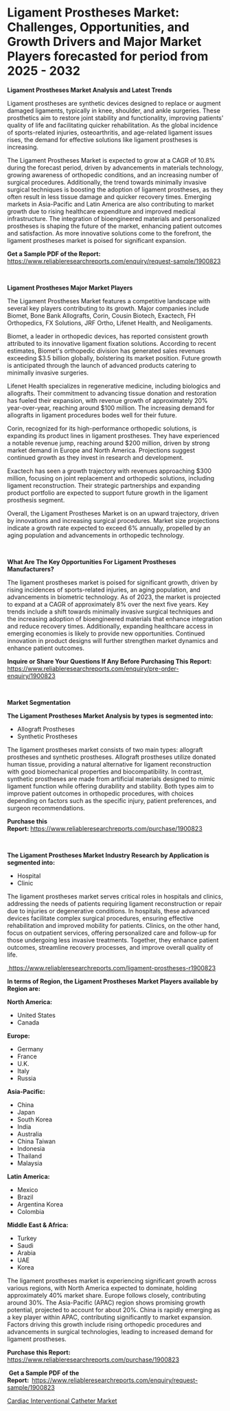 <p><h1>Ligament Prostheses Market: Challenges, Opportunities, and Growth Drivers and Major Market Players forecasted for period from 2025 - 2032</h1></p><p><strong>Ligament Prostheses Market Analysis and Latest Trends</strong></p>
<p><p>Ligament prostheses are synthetic devices designed to replace or augment damaged ligaments, typically in knee, shoulder, and ankle surgeries. These prosthetics aim to restore joint stability and functionality, improving patients' quality of life and facilitating quicker rehabilitation. As the global incidence of sports-related injuries, osteoarthritis, and age-related ligament issues rises, the demand for effective solutions like ligament prostheses is increasing.</p><p>The Ligament Prostheses Market is expected to grow at a CAGR of 10.8% during the forecast period, driven by advancements in materials technology, growing awareness of orthopedic conditions, and an increasing number of surgical procedures. Additionally, the trend towards minimally invasive surgical techniques is boosting the adoption of ligament prostheses, as they often result in less tissue damage and quicker recovery times. Emerging markets in Asia-Pacific and Latin America are also contributing to market growth due to rising healthcare expenditure and improved medical infrastructure. The integration of bioengineered materials and personalized prostheses is shaping the future of the market, enhancing patient outcomes and satisfaction. As more innovative solutions come to the forefront, the ligament prostheses market is poised for significant expansion.</p></p>
<p><strong>Get a Sample PDF of the Report:&nbsp;</strong> <a href="https://www.reliableresearchreports.com/enquiry/request-sample/1900823?utm_campaign=3297&utm_medium=2&utm_source=Github&utm_content=ia&utm_term=05032025&utm_id=ligament-prostheses">https://www.reliableresearchreports.com/enquiry/request-sample/1900823</a></p>
<p>&nbsp;</p>
<p><strong>Ligament Prostheses Major Market Players</strong></p>
<p><p>The Ligament Prostheses Market features a competitive landscape with several key players contributing to its growth. Major companies include Biomet, Bone Bank Allografts, Corin, Cousin Biotech, Exactech, FH Orthopedics, FX Solutions, JRF Ortho, Lifenet Health, and Neoligaments. </p><p>Biomet, a leader in orthopedic devices, has reported consistent growth attributed to its innovative ligament fixation solutions. According to recent estimates, Biomet's orthopedic division has generated sales revenues exceeding $3.5 billion globally, bolstering its market position. Future growth is anticipated through the launch of advanced products catering to minimally invasive surgeries.</p><p>Lifenet Health specializes in regenerative medicine, including biologics and allografts. Their commitment to advancing tissue donation and restoration has fueled their expansion, with revenue growth of approximately 20% year-over-year, reaching around $100 million. The increasing demand for allografts in ligament procedures bodes well for their future.</p><p>Corin, recognized for its high-performance orthopedic solutions, is expanding its product lines in ligament prostheses. They have experienced a notable revenue jump, reaching around $200 million, driven by strong market demand in Europe and North America. Projections suggest continued growth as they invest in research and development.</p><p>Exactech has seen a growth trajectory with revenues approaching $300 million, focusing on joint replacement and orthopedic solutions, including ligament reconstruction. Their strategic partnerships and expanding product portfolio are expected to support future growth in the ligament prosthesis segment.</p><p>Overall, the Ligament Prostheses Market is on an upward trajectory, driven by innovations and increasing surgical procedures. Market size projections indicate a growth rate expected to exceed 6% annually, propelled by an aging population and advancements in orthopedic technology.</p></p>
<p>&nbsp;</p>
<p><strong>What Are The Key Opportunities For Ligament Prostheses Manufacturers?</strong></p>
<p><p>The ligament prostheses market is poised for significant growth, driven by rising incidences of sports-related injuries, an aging population, and advancements in biometric technology. As of 2023, the market is projected to expand at a CAGR of approximately 8% over the next five years. Key trends include a shift towards minimally invasive surgical techniques and the increasing adoption of bioengineered materials that enhance integration and reduce recovery times. Additionally, expanding healthcare access in emerging economies is likely to provide new opportunities. Continued innovation in product designs will further strengthen market dynamics and enhance patient outcomes.</p></p>
<p><strong>Inquire or Share Your Questions If Any Before Purchasing This Report:</strong> <a href="https://www.reliableresearchreports.com/enquiry/pre-order-enquiry/1900823?utm_campaign=3297&utm_medium=2&utm_source=Github&utm_content=ia&utm_term=05032025&utm_id=ligament-prostheses">https://www.reliableresearchreports.com/enquiry/pre-order-enquiry/1900823</a></p>
<p>&nbsp;</p>
<p><strong>Market Segmentation</strong></p>
<p><strong>The Ligament Prostheses Market Analysis by types is segmented into:</strong></p>
<p><ul><li>Allograft Prostheses</li><li>Synthetic Prostheses</li></ul></p>
<p><p>The ligament prostheses market consists of two main types: allograft prostheses and synthetic prostheses. Allograft prostheses utilize donated human tissue, providing a natural alternative for ligament reconstruction with good biomechanical properties and biocompatibility. In contrast, synthetic prostheses are made from artificial materials designed to mimic ligament function while offering durability and stability. Both types aim to improve patient outcomes in orthopedic procedures, with choices depending on factors such as the specific injury, patient preferences, and surgeon recommendations.</p></p>
<p><strong>Purchase this Report:&nbsp;</strong><a href="https://www.reliableresearchreports.com/purchase/1900823?utm_campaign=3297&utm_medium=2&utm_source=Github&utm_content=ia&utm_term=05032025&utm_id=ligament-prostheses">https://www.reliableresearchreports.com/purchase/1900823</a></p>
<p>&nbsp;</p>
<p><strong>The Ligament Prostheses Market Industry Research by Application is segmented into:</strong></p>
<p><ul><li>Hospital</li><li>Clinic</li></ul></p>
<p><p>The ligament prostheses market serves critical roles in hospitals and clinics, addressing the needs of patients requiring ligament reconstruction or repair due to injuries or degenerative conditions. In hospitals, these advanced devices facilitate complex surgical procedures, ensuring effective rehabilitation and improved mobility for patients. Clinics, on the other hand, focus on outpatient services, offering personalized care and follow-up for those undergoing less invasive treatments. Together, they enhance patient outcomes, streamline recovery processes, and improve overall quality of life.</p></p>
<p><a href="https://www.reliableresearchreports.com/ligament-prostheses-r1900823?utm_campaign=3297&utm_medium=2&utm_source=Github&utm_content=ia&utm_term=05032025&utm_id=ligament-prostheses">&nbsp;https://www.reliableresearchreports.com/ligament-prostheses-r1900823</a></p>
<p><strong>In terms of Region, the Ligament Prostheses Market Players available by Region are:</strong></p>
<p>
    <p> <strong> North America: </strong>
        <ul>
            <li>United States</li>
            <li>Canada</li>
        </ul>
        </p> 
    <p> <strong> Europe: </strong>
        <ul>
            <li>Germany</li>
            <li>France</li>
            <li>U.K.</li>
            <li>Italy</li>
            <li>Russia</li>
        </ul>
        </p> 
    <p> <strong> Asia-Pacific: </strong>
        <ul>
            <li>China</li>
            <li>Japan</li>
            <li>South Korea</li>
            <li>India</li>
            <li>Australia</li>
            <li>China Taiwan</li>
            <li>Indonesia</li>
            <li>Thailand</li>
            <li>Malaysia</li>
        </ul>
        </p> 
    <p> <strong> Latin America: </strong>
        <ul>
            <li>Mexico</li>
            <li>Brazil</li>
            <li>Argentina Korea</li>
            <li>Colombia</li>
        </ul>
        </p> 
    <p> <strong> Middle East & Africa: </strong>
        <ul>
            <li>Turkey</li>
            <li>Saudi</li>
            <li>Arabia</li>
            <li>UAE</li>
            <li>Korea</li>
        </ul>
    </p>
    </p>
<p><p>The ligament prostheses market is experiencing significant growth across various regions, with North America expected to dominate, holding approximately 40% market share. Europe follows closely, contributing around 30%. The Asia-Pacific (APAC) region shows promising growth potential, projected to account for about 20%. China is rapidly emerging as a key player within APAC, contributing significantly to market expansion. Factors driving this growth include rising orthopedic procedures and advancements in surgical technologies, leading to increased demand for ligament prostheses.</p></p>
<p><strong>Purchase this Report: </strong><a href="https://www.reliableresearchreports.com/purchase/1900823?utm_campaign=3297&utm_medium=2&utm_source=Github&utm_content=ia&utm_term=05032025&utm_id=ligament-prostheses">https://www.reliableresearchreports.com/purchase/1900823</a></p>
<p>&nbsp;<strong>Get a Sample PDF of the Report:&nbsp;&nbsp;</strong><a href="https://www.reliableresearchreports.com/enquiry/request-sample/1900823?utm_campaign=3297&utm_medium=2&utm_source=Github&utm_content=ia&utm_term=05032025&utm_id=ligament-prostheses">https://www.reliableresearchreports.com/enquiry/request-sample/1900823</a></p>
<p><strong></strong></p>
<p><p><a href="https://github.com/marteionun0/Market-Research-Report-List-1/blob/main/cardiac-interventional-catheter-market.md?utm_campaign=3297&utm_medium=2&utm_source=Github&utm_content=ia&utm_term=05032025&utm_id=ligament-prostheses">Cardiac Interventional Catheter Market</a></p></p>